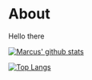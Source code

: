 # About
Hello there

[![Marcus' github stats](https://github-readme-stats-omega-ashen.vercel.app/api?username=MrMackan&count_private=true&theme=react&show_icons=true)](https://github.com/anuraghazra/github-readme-stats)

[![Top Langs](https://github-readme-stats.vercel.app/api/top-langs/?username=MrMackan&layout=compact&theme=react)](https://github.com/anuraghazra/github-readme-stats)
